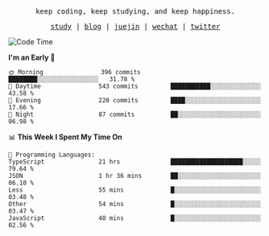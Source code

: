 <p align="center">
  <samp>
    <span>keep coding, keep studying, and keep happiness.</span>
  </samp>
</p>

<p align="center">
  <samp>
    <a href="https://github.com/ouduidui/fe-study">study</a> |
    <a href="https://deweyou.me">blog</a>  |
    <a href="https://juejin.cn/user/4309700183594366">juejin</a> |
    <a href="https://user-images.githubusercontent.com/54696834/165071004-6509e3f2-90c3-448c-9d92-3da42b0c2021.jpeg">wechat</a> |
    <a href="https://twitter.com/ouduidui">twitter</a>
  </samp>
</p>

<!--START_SECTION:waka-->
![Code Time](http://img.shields.io/badge/Code%20Time-4%2C648%20hrs%2045%20mins-blue)

**I'm an Early 🐤** 

```text
🌞 Morning                396 commits         ████████░░░░░░░░░░░░░░░░░   31.78 % 
🌆 Daytime                543 commits         ███████████░░░░░░░░░░░░░░   43.58 % 
🌃 Evening                220 commits         ████░░░░░░░░░░░░░░░░░░░░░   17.66 % 
🌙 Night                  87 commits          ██░░░░░░░░░░░░░░░░░░░░░░░   06.98 % 
```


📊 **This Week I Spent My Time On** 

```text
💬 Programming Languages: 
TypeScript               21 hrs              ████████████████████░░░░░   79.64 % 
JSON                     1 hr 36 mins        ██░░░░░░░░░░░░░░░░░░░░░░░   06.10 % 
Less                     55 mins             █░░░░░░░░░░░░░░░░░░░░░░░░   03.48 % 
Other                    54 mins             █░░░░░░░░░░░░░░░░░░░░░░░░   03.47 % 
JavaScript               40 mins             █░░░░░░░░░░░░░░░░░░░░░░░░   02.56 % 
```


<!--END_SECTION:waka-->

